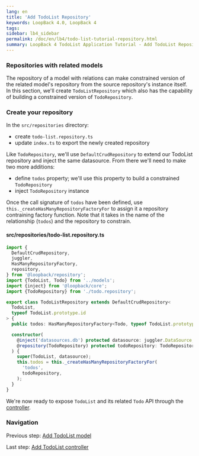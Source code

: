 ```yaml
---
lang: en
title: 'Add TodoList Repository'
keywords: LoopBack 4.0, LoopBack 4
tags:
sidebar: lb4_sidebar
permalink: /doc/en/lb4/todo-list-tutorial-repository.html
summary: LoopBack 4 TodoList Application Tutorial - Add TodoList Repository
---
```


### Repositories with related models

The repository of a model with relations can make constrained version of the
related model's repository from the source repository's instance itself. In this
section, we'll create `TodoListRepository` which also has the capability of
building a constrained version of `TodoRepository`.

### Create your repository

In the `src/repositories` directory:

- create `todo-list.repository.ts`
- update `index.ts` to export the newly created repository

Like `TodoRepository`, we'll use `DefaultCrudRepository` to extend our TodoList
repository and inject the same datasource. From there we'll need to make two
more additions:

- define `todos` property; we'll use this property to build a constrained
  `TodoRepository`
- inject `TodoRepository` instance

Once the call signature of `todos` have been defined, use
`this._createHasManyRepositoryFactoryFor` to assign it a repository contraining
factory function. Note that it takes in the name of the relationship (`todos`)
and the repository to constrain.

#### src/repositories/todo-list.repository.ts

```ts
import {
  DefaultCrudRepository,
  juggler,
  HasManyRepositoryFactory,
  repository,
} from '@loopback/repository';
import {TodoList, Todo} from '../models';
import {inject} from '@loopback/core';
import {TodoRepository} from './todo.repository';

export class TodoListRepository extends DefaultCrudRepository<
  TodoList,
  typeof TodoList.prototype.id
> {
  public todos: HasManyRepositoryFactory<Todo, typeof TodoList.prototype.id>;

  constructor(
    @inject('datasources.db') protected datasource: juggler.DataSource,
    @repository(TodoRepository) protected todoRepository: TodoRepository,
  ) {
    super(TodoList, datasource);
    this.todos = this._createHasManyRepositoryFactoryFor(
      'todos',
      todoRepository,
    );
  }
}
```

We're now ready to expose `TodoList` and its related `Todo` API through the
[controller](todo-list-tutorial-controller.md).

### Navigation

Previous step: [Add TodoList model](todo-list-tutorial-model.md)

Last step: [Add TodoList controller](todo-list-tutorial-controller.md)
